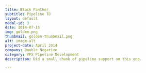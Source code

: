 ```yaml
---
title: Black Panther
subtitle: Pipeline TD
layout: default
modal-id: 3
date: 2014-07-16
img: golden.png
thumbnail: golden-thumbnail.png
alt: image-alt
project-date: April 2014
company: Double Negative
category: VFX Pipeline Development
description: Did a small chunk of pipeline support on this one.

---
```

